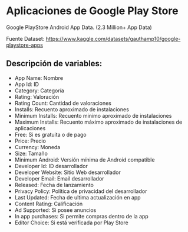 # Aplicaciones de Google Play Store

Google PlayStore Android App Data. (2.3 Million+ App Data)

Fuente Dataset: https://www.kaggle.com/datasets/gauthamp10/google-playstore-apps

## Descripción de variables:
* App Name: Nombre
* App Id: ID
* Category: Categoría
* Rating: Valoración
* Rating Count: Cantidad de valoraciones
* Installs: Recuento aproximado de instalaciones
* Minimum Installs: Recuento minimo aproximado de instalaciones 
* Maximum Installs: Recuento máximo aproximado de instalaciones de aplicaciones
* Free: Si es gratuita o de pago
* Price: Precio
* Currency: Moneda
* Size: Tamaño
* Minimum Android: Versión mínima de Android compatible
* Developer Id: ID desarrollador
* Developer Website: Sitio Web desarrollador
* Developer Email: Email desarrollador
* Released: Fecha de lanzamiento
* Privacy Policy: Política de privacidad del desarrollador
* Last Updated: Fecha de ultima actualización en app
* Content Rating: Calificación
* Ad Supported: Si posee anuncios
* In app purchases: Si permite compras dentro de la app
* Editor Choice: Si está verificada por Play Store
